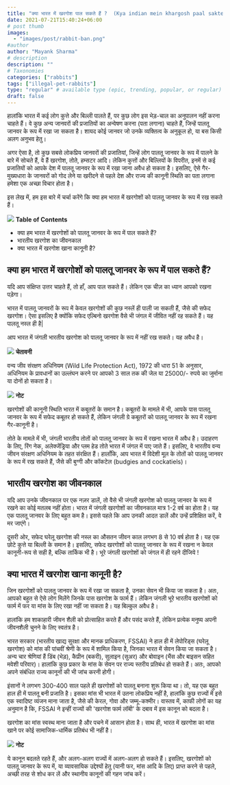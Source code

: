 ```yaml
---
title: "क्या भारत में खरगोश पाल सकते हैं ?  (Kya indian mein khargosh paal sakte hain?)"
date: 2021-07-21T15:40:24+06:00
# post thumb
images:
  - "images/post/rabbit-ban.png"
#author
author: "Mayank Sharma"
# description
description: ""
# Taxonomies
categories: ["rabbits"]
tags: ["illegal-pet-rabbits"]
type: "regular" # available type (epic, trending, popular, or regular)
draft: false
---
```


हालांकि भारत में कई लोग कुत्ते और बिल्ली पालते हैं, पर कुछ लोग इस भेड़-चाल का अनुपालन नहीं करना चाहते हैं। वे कुछ अन्य जानवरों की प्रजातियों का अन्वेषण करना (पता लगाना) चाहते हैं, जिन्हें पालतू जानवर के रूप में रखा जा सकता है। शायद कोई जानवर जो उनके व्यक्तित्व के अनुकूल हो, या बस किसी अलग अनुभव हेतु।

अगर ऐसा है, तो कुछ सबसे लोकप्रिय जानवरों की प्रजातियां, जिन्हें लोग पालतू जानवर के रूप में पालने के बारे में सोचते हैं, वे हैं खरगोश, तोते, हम्सटर आदि। लेकिन कुत्तों और बिल्लियों के विपरीत, इनमें से कई प्रजातियों को आपके देश में पालतू जानवर के रूप में रखा जाना अवैध हो सकता है। इसलिए, ऐसे गैर-मुख्यधारा के जानवरों को गोद लेने या खरीदने से पहले देश और राज्य की कानूनी स्थिति का पता लगाना हमेशा एक अच्छा विचार होता है।

इस लेख में, हम इस बारे में चर्चा करेंगे कि क्या हम भारत में खरगोशों को पालतू जानवर के रूप में रख सकते हैं।

<div class="toc-mak">
<img src="../../../images/pencil.png">
<b>Table of Contents</b>
<ul>
<li>क्या हम भारत में खरगोशों को पालतू जानवर के रूप में पाल सकते हैं?</li>
<li>भारतीय खरगोश का जीवनकाल</li>
<li>क्या भारत में खरगोश खाना कानूनी है?</li>
</ul>
</div>

## क्या हम भारत में खरगोशों को पालतू जानवर के रूप में पाल सकते हैं?

यदि आप संक्षिप्त उत्तर चाहते हैं, तो हाँ, आप पाल सकते हैं। लेकिन एक चीज़ का ध्यान आपको रखना पड़ेगा।

भारत में पालतू जानवरों के रूप में केवल खरगोशों की कुछ नस्लें ही पाली जा सकती हैं, जैसे की सफेद खरगोश। ऐसा इसलिए है क्योंकि सफेद एल्बिनो खरगोश वैसे भी जंगल में जीवित नहीं रह सकते हैं। यह पालतू नस्ल ही है| 

आप भारत में जंगली भारतीय खरगोश को पालतू जानवर के रूप में नहीं रख सकते। यह अवैध है।

<div class="danger-mak">
  <img src="../../../images/warning.png">
  <b>चेतावनी</b><br>

वन्य जीव संरक्षण अधिनियम (Wild Life Protection Act), 1972 की धारा 51 के अनुसार, अधिनियम के प्रावधानों का उल्लंघन करने पर आपको 3 साल तक की जेल या 25000/- रुपये का जुर्माना या दोनों हो सकता है।
</div>

<div class="toc-mak">
  <img src="../../../images/pencil.png">
  <b>नोट</b><br>

खरगोशों की कानूनी स्थिति भारत में कबूतरों के समान है। कबूतरों के मामले में भी, आपके पास पालतू जानवर के रूप में सफेद कबूतर हो सकते हैं, लेकिन जंगली ग्रे कबूतरों को पालतू जानवर के रूप में रखना गैर-कानूनी है।

तोते के मामले में भी, जंगली भारतीय तोतों को पालतू जानवर के रूप में रखना भारत में अवैध है। उदाहरण के लिए, रिंग नेक, अलेक्जेंड्रिया और प्लम हेड तोते भारत में जंगल में पाए जाते हैं। इसलिए, वे भारतीय वन्य जीवन संरक्षण अधिनियम के तहत संरक्षित हैं। हालाँकि, आप भारत में विदेशी मूल के तोतों को पालतू जानवर के रूप में रख सकते हैं, जैसे की बुग्गी और कॉकटेल (budgies and cockatiels)।
</div>


## भारतीय खरगोश का जीवनकाल

यदि आप उनके जीवनकाल पर एक नज़र डालें, तो वैसे भी जंगली खरगोश को पालतू जानवर के रूप में रखने का कोई मतलब नहीं होता। भारत में जंगली खरगोशों का जीवनकाल मात्र 1-2 वर्ष का होता है। यह एक पालतू जानवर के लिए बहुत कम है। इससे पहले कि आप उनकी आदत डालें और उन्हें प्रशिक्षित करें, वे मर जाएंगे।

दूसरी ओर, सफेद घरेलू खरगोश की नस्ल का औसतन जीवन काल लगभग 8 से 10 वर्ष होता है। यह एक छोटे कुत्ते या बिल्ली के समान है। इसलिए, सफेद खरगोशों को पालतू जानवर के रूप में रखना न केवल कानूनी-रूप से सही है, बल्कि तार्किक भी है। भूरे जंगली खरगोशों को जंगल में ही रहने दीजिये ! 


## क्या भारत में खरगोश खाना कानूनी है?

जिन खरगोशों को पालतू जानवर के रूप में रखा जा सकता है, उनका सेवन भी किया जा सकता है। अतः, आपको बहुत से ऐसे लोग मिलेंगे जिनके पास खरगोश के फार्म हैं। लेकिन जंगली भूरे भारतीय खरगोशों को फार्म में फर या मांस के लिए रखा नहीं जा सकता है। यह बिल्कुल अवैध है।

हालांकि हम शाकाहारी जीवन शैली को प्रोत्साहित करते हैं और पसंद करते हैं, लेकिन प्रत्येक मनुष्य अपनी जीवनशैली चुनने के लिए स्वतंत्र है।

भारत सरकार (भारतीय खाद्य सुरक्षा और मानक प्राधिकरण, FSSAI) ने हाल ही में लेपोरिड्स (घरेलू खरगोश) को मांस की पांचवीं श्रेणी के रूप में शामिल किया है, जिनका भारत में सेवन किया जा सकता है। अन्य चार श्रेणियां हैं डिंब (भेड़), कैप्रीन (बकरी), सुलाइन (सुअर) और बोवाइन (भैंस और बाइसन सहित मवेशी परिवार)। हालांकि कुछ प्रकार के मांस के सेवन पर राज्य स्तरीय प्रतिबंध हो सकते हैं। अतः, आपको अपने संबंधित राज्य कानूनों की भी जांच करनी होगी।

इंसानों ने लगभग 300-400 साल पहले ही खरगोशों को पालतू बनाना शुरू किया था। तो, यह एक बहुत हाल ही में पालतू बनी प्रजाति है। इसका मांस भी भारत में उतना लोकप्रिय नहीं है, हालांकि कुछ राज्यों में इसे एक स्वादिष्ट व्यंजन माना जाता है, जैसे की केरल, गोवा और जम्मू-कश्मीर। वास्तव में, काफी लोगों का यह अनुमान है कि, FSSAI ने इन्हीं राज्यों की 'खरगोश फार्म लॉबी' के दबाव में इस कानून को बदला है।

खरगोश का मांस स्वस्थ माना जाता है और पचने में आसान होता है। साथ ही, भारत में खरगोश का मांस खाने पर कोई सामाजिक-धार्मिक प्रतिबंध भी नहीं है।

<div class="toc-mak">
  <img src="../../../images/pencil.png">
  <b>नोट</b><br>

ये कानून बदलते रहते हैं, और अलग-अलग राज्यों में अलग-अलग हो सकते हैं। इसलिए, खरगोशों को पालतू जानवर के रूप में, या व्यावसायिक उद्देश्यों हेतु (यानी फर, मांस आदि के लिए) प्राप्त करने से पहले, अच्छी तरह से शोध कर लें और स्थानीय कानूनों की गहन जांच करें।
</div>

